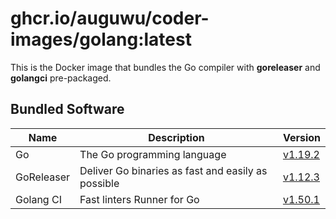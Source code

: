 # ghcr.io/auguwu/coder-images/golang:latest
This is the Docker image that bundles the Go compiler with **goreleaser** and **golangci** pre-packaged.

## Bundled Software
| Name       | Description                              | Version |
| ---------- | ---------------------------------------- | --- |
| Go         | The Go programming language                        | [v1.19.2](https://github.com/golang/go/releases/tag/go1.19.2) |
| GoReleaser | Deliver Go binaries as fast and easily as possible | [v1.12.3](https://github.com/goreleaser/goreleaser/releases/tag/v1.12.3)
| Golang CI  | Fast linters Runner for Go                         | [v1.50.1](https://github.com/golangci/golangci-lint/releases/tag/v1.50.1) |
